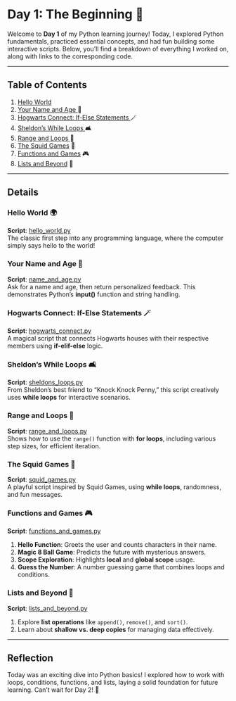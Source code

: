 # Day 1: The Beginning 🌟  

Welcome to **Day 1** of my Python learning journey! Today, I explored Python fundamentals, practiced essential concepts, and had fun building some interactive scripts. Below, you’ll find a breakdown of everything I worked on, along with links to the corresponding code.

---

## Table of Contents  

1. [Hello World](#hello-world) 
2. [Your Name and Age ](#your-name-and-age)  🤔
3. [Hogwarts Connect: If-Else Statements ](#hogwarts-connect-if-else-statements)  🪄
4. [Sheldon’s While Loops ](#sheldon’s-while-loops)  🛋️
5. [Range and Loops ](#range-and-loops)  🔁
6. [The Squid Games](#the-squid-games)  🦑
7. [Functions and Games](#functions-and-games) 🎮 
8. [Lists and Beyond](#lists-and-beyond) 📜 

---

## Details  

### Hello World 🌍
**Script**: [hello_world.py](Hello_World.ipynb)  
The classic first step into any programming language, where the computer simply says hello to the world!  

### Your Name and Age 🤔  
**Script**: [name_and_age.py](Input.ipynb)  
Ask for a name and age, then return personalized feedback. This demonstrates Python’s **input()** function and string handling.  

### Hogwarts Connect: If-Else Statements 🪄  
**Script**: [hogwarts_connect.py](ifElse.ipynb)  
A magical script that connects Hogwarts houses with their respective members using **if-elif-else** logic.  

### Sheldon’s While Loops 🛋️  
**Script**: [sheldons_loops.py](while.ipynb)  
From Sheldon’s best friend to “Knock Knock Penny,” this script creatively uses **while loops** for interactive scenarios.  

### Range and Loops 🔁  
**Script**: [range_and_loops.py](forLoop.ipynb)  
Shows how to use the `range()` function with **for loops**, including various step sizes, for efficient iteration.  

### The Squid Games 🦑  
**Script**: [squid_games.py](builtInFunctions.ipynb)  
A playful script inspired by Squid Games, using **while loops**, randomness, and fun messages.  

### Functions and Games 🎮  
**Script**: [functions_and_games.py](function.ipynb)  
1. **Hello Function**: Greets the user and counts characters in their name.  
2. **Magic 8 Ball Game**: Predicts the future with mysterious answers.  
3. **Scope Exploration**: Highlights **local** and **global scope** usage.  
4. **Guess the Number**: A number guessing game that combines loops and conditions.  

### Lists and Beyond 📜  
**Script**: [lists_and_beyond.py](Lists.ipynb)  
1. Explore **list operations** like `append()`, `remove()`, and `sort()`.  
2. Learn about **shallow vs. deep copies** for managing data effectively.  

---

## Reflection  

Today was an exciting dive into Python basics! I explored how to work with loops, conditions, functions, and lists, laying a solid foundation for future learning. Can’t wait for Day 2! 🚀  
